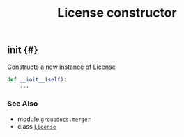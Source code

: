﻿---
title: License constructor
second_title: GroupDocs.Merger for Python via .NET API References
description: 
type: docs
url: /python-net/groupdocs.merger/license/__init__/
is_root: false
weight: 10
---

## __init__ {#}

Constructs a new instance of License



```python
def __init__(self):
    ...
```





### See Also
* module [`groupdocs.merger`](../../)
* class [`License`](/merger/python-net/groupdocs.merger/license)
